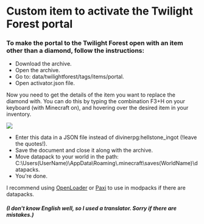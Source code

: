 # Custom item to activate the Twilight Forest portal
### To make the portal to the Twilight Forest open with an item other than a diamond, follow the instructions:
- Download the archive.
- Open the archive.
- Go to: data/twilightforest/tags/items/portal.
- Open activator.json file.

Now you need to get the details of the item you want to replace the diamond with.
You can do this by typing the combination F3+H on your keyboard (with Minecraft on), and hovering over the desired item in your inventory.

![](https://cdn.discordapp.com/attachments/1014200166473023540/1061988799753756682/2023-01-09_18.20.4467.png)

- Enter this data in a JSON file instead of divinerpg:hellstone_ingot (!leave the quotes!).
- Save the document and close it along with the archive.
- Move datapack to your world in the path: C:\Users\(UserName)\AppData\Roaming\\.minecraft\saves\(WorldName)\datapacks.
- You're done.

I recommend using [OpenLoader](https://www.curseforge.com/minecraft/mc-mods/open-loader) or [Paxi](https://www.curseforge.com/minecraft/mc-mods/paxi) to use in modpacks if there are datapacks.
##### (I don't know English well, so I used a translator. Sorry if there are mistakes.)
